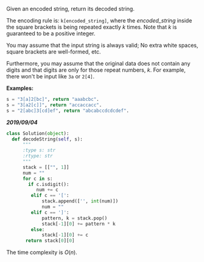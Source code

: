 Given an encoded string, return its decoded string.

The encoding rule is: `k[encoded_string]`, where the *encoded_string* inside the square brackets is being repeated exactly *k* times. Note that *k* is guaranteed to be a positive integer.

You may assume that the input string is always valid; No extra white spaces, square brackets are well-formed, etc.

Furthermore, you may assume that the original data does not contain any digits and that digits are only for those repeat numbers, *k*. For example, there won't be input like `3a` or `2[4]`.

**Examples:**

```python
s = "3[a]2[bc]", return "aaabcbc".
s = "3[a2[c]]", return "accaccacc".
s = "2[abc]3[cd]ef", return "abcabccdcdcdef".
```

***2019/09/04***

```python
class Solution(object):
  def decodeString(self, s):
      """
      :type s: str
      :rtype: str
      """
      stack = [["", 1]]
      num = ""
      for c in s:
        if c.isdigit():
           num += c
         elif c == '[':
             stack.append(['', int(num)])
             num = ""
         elif c == ']':
             pattern, k = stack.pop()
             stack[-1][0] += pattern * k
         else:
             stack[-1][0] += c
       return stack[0][0]
```

The time complexity is $O(n)$.

